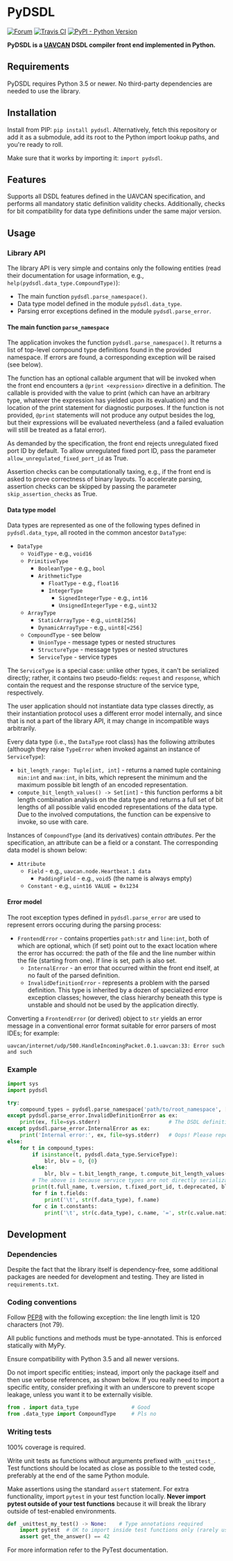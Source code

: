 PyDSDL
======

[![Forum](https://img.shields.io/discourse/https/forum.uavcan.org/users.svg)](https://forum.uavcan.org)
[![Travis CI](https://travis-ci.org/UAVCAN/pydsdl.svg?branch=master)](https://travis-ci.org/UAVCAN/pydsdl)
[![PyPI - Python Version](https://img.shields.io/pypi/pyversions/pydsdl.svg)](https://test.pypi.org/project/pydsdl/)


**PyDSDL is a [UAVCAN](https://uavcan.org) DSDL compiler front end implemented in Python.**

## Requirements

PyDSDL requires Python 3.5 or newer.
No third-party dependencies are needed to use the library.

## Installation

Install from PIP: `pip install pydsdl`.
Alternatively, fetch this repository or add it as a submodule,
add its root to the Python import lookup paths, and you're ready to roll.

Make sure that it works by importing it: `import pydsdl`.

## Features

Supports all DSDL features defined in the UAVCAN specification,
and performs all mandatory static definition validity checks.
Additionally, checks for bit compatibility for data type definitions under the same major version.

## Usage

### Library API

The library API is very simple and contains only the following entities
(read their documentation for usage information, e.g., `help(pydsdl.data_type.CompoundType)`):

* The main function `pydsdl.parse_namespace()`.
* Data type model defined in the module `pydsdl.data_type`.
* Parsing error exceptions defined in the module `pydsdl.parse_error`.

#### The main function `parse_namespace`

The application invokes the function `pydsdl.parse_namespace()`.
It returns a list of top-level compound type definitions found in the provided namespace.
If errors are found, a corresponding exception will be raised (see below).

The function has an optional callable argument that will be invoked when the front end encounters a
`@print <expression>` directive in a definition.
The callable is provided with the value to print (which can have an arbitrary type, whatever the expression
has yielded upon its evaluation) and the location of the print statement for diagnostic purposes.
If the function is not provided, `@print` statements will not produce any output besides the log,
but their expressions will be evaluated nevertheless (and a failed evaluation will still be treated as a fatal error).

As demanded by the specification, the front end rejects unregulated fixed port ID by default.
To allow unregulated fixed port ID, pass the parameter `allow_unregulated_fixed_port_id` as True.

Assertion checks can be computationally taxing, e.g., if the front end is asked to prove correctness of binary layouts.
To accelerate parsing, assertion checks can be skipped by passing the parameter `skip_assertion_checks` as True.

#### Data type model

Data types are represented as one of the following types defined in `pydsdl.data_type`,
all rooted in the common ancestor `DataType`:

* `DataType`
  * `VoidType` - e.g., `void16`
  * `PrimitiveType`
    * `BooleanType` - e.g., `bool`
    * `ArithmeticType`
      * `FloatType` - e.g., `float16`
      * `IntegerType`
        * `SignedIntegerType` - e.g., `int16`
        * `UnsignedIntegerType` - e.g., `uint32`
  * `ArrayType`
    * `StaticArrayType` - e.g., `uint8[256]`
    * `DynamicArrayType` - e.g., `uint8[<256]`
  * `CompoundType` - see below
    * `UnionType` - message types or nested structures
    * `StructureType` - message types or nested structures
    * `ServiceType` - service types

The `ServiceType` is a special case: unlike other types, it can't be serialized directly;
rather, it contains two pseudo-fields: `request` and `response`, which contain the request and the
response structure of the service type, respectively.

The user application should not instantiate data type classes directly,
as their instantiation protocol uses a different error model internally,
and since that is not a part of the library API, it may change in incompatible ways arbitrarily.

Every data type (i.e., the `DataType` root class) has the following attributes
(although they raise `TypeError` when invoked against an instance of `ServiceType`):

* `bit_length_range: Tuple[int, int]` - returns a named tuple containing `min:int` and `max:int`, in bits,
which represent the minimum and the maximum possible bit length of an encoded representation.
* `compute_bit_length_values() -> Set[int]` - this function performs a bit length combination analysis on
the data type and returns a full set of bit lengths of all possible valid encoded representations of the data type.
Due to the involved computations, the function can be expensive to invoke, so use with care.

Instances of `CompoundType` (and its derivatives) contain *attributes*.
Per the specification, an attribute can be a field or a constant.
The corresponding data model is shown below:

* `Attribute`
  * `Field` - e.g., `uavcan.node.Heartbeat.1 data`
    * `PaddingField` - e.g., `void5` (the name is always empty)
  * `Constant` - e.g., `uint16 VALUE = 0x1234`

#### Error model

The root exception types defined in `pydsdl.parse_error` are used to represent errors occuring during the
parsing process:

* `FrontendError` - contains properties `path:str` and `line:int`, both of which are optional,
which (if set) point out to the exact location where the error has occurred: the path of the file and
the line number within the file (starting from one). If line is set, path is also set.
  * `InternalError` - an error that occurred within the front end itself, at no fault of the parsed definition.
  * `InvalidDefinitionError` - represents a problem with the parsed definition.
This type is inherited by a dozen of specialized error exception classes; however, the class hierarchy beneath
this type is unstable and should not be used by the application directly.

Converting a `FrontendError` (or derived) object to `str` yields an error message in a conventional error format
suitable for error parsers of most IDEs; for example:

```
uavcan/internet/udp/500.HandleIncomingPacket.0.1.uavcan:33: Error such and such
```

### Example

```python
import sys
import pydsdl

try:
    compound_types = pydsdl.parse_namespace('path/to/root_namespace', ['path/to/dependencies'])
except pydsdl.parse_error.InvalidDefinitionError as ex:
    print(ex, file=sys.stderr)                      # The DSDL definition is invalid
except pydsdl.parse_error.InternalError as ex:
    print('Internal error:', ex, file=sys.stderr)   # Oops! Please report.
else:
    for t in compound_types:
        if isinstance(t, pydsdl.data_type.ServiceType):
            blr, blv = 0, {0}
        else:
            blr, blv = t.bit_length_range, t.compute_bit_length_values()
        # The above is because service types are not directly serializable (see the UAVCAN specification)
        print(t.full_name, t.version, t.fixed_port_id, t.deprecated, blr, len(blv))
        for f in t.fields:
            print('\t', str(f.data_type), f.name)
        for c in t.constants:
            print('\t', str(c.data_type), c.name, '=', str(c.value.native_value))
```

## Development

### Dependencies

Despite the fact that the library itself is dependency-free,
some additional packages are needed for development and testing.
They are listed in `requirements.txt`.

### Coding conventions

Follow [PEP8](https://www.python.org/dev/peps/pep-0008/) with the following exception:
the line length limit is 120 characters (not 79).

All public functions and methods must be type-annotated.
This is enforced statically with MyPy.

Ensure compatibility with Python 3.5 and all newer versions.

Do not import specific entities; instead, import only the package itself and then use verbose references,
as shown below.
If you really need to import a specific entity, consider prefixing it with an underscore to prevent
scope leakage, unless you want it to be externally visible.

```python
from . import data_type                 # Good
from .data_type import CompoundType     # Pls no
```

### Writing tests

100% coverage is required.

Write unit tests as functions without arguments prefixed with `_unittest_`.
Test functions should be located as close as possible to the tested code,
preferably at the end of the same Python module.

Make assertions using the standard `assert` statement.
For extra functionality, import `pytest` in your test function locally.
**Never import pytest outside of your test functions** because it will break the library
outside of test-enabled environments.

```python
def _unittest_my_test() -> None:    # Type annotations required
    import pytest  # OK to import inside test functions only (rarely useful)
    assert get_the_answer() == 42
```

For more information refer to the PyTest documentation.
